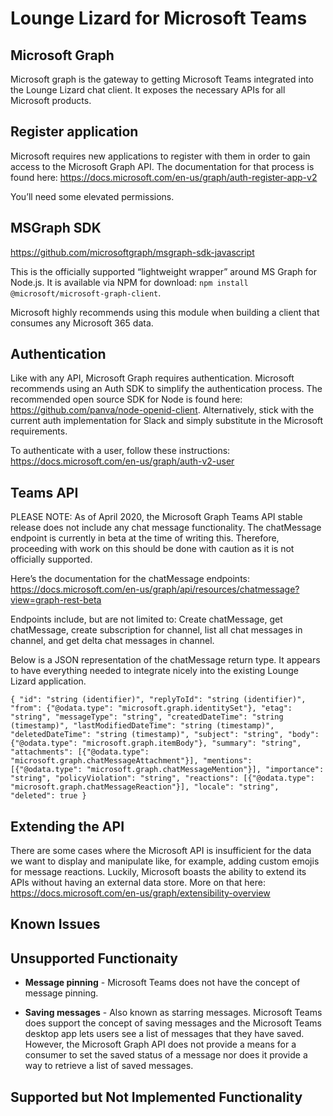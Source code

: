 # Lounge Lizard for Microsoft Teams 

## Microsoft Graph 

Microsoft graph is the gateway to getting Microsoft Teams integrated into the Lounge Lizard chat client.  It exposes the necessary APIs for all Microsoft products.

## Register application 

Microsoft requires new applications to register with them in order to gain access to the Microsoft Graph API. The documentation for that process is found here: https://docs.microsoft.com/en-us/graph/auth-register-app-v2

You’ll need some elevated permissions.

## MSGraph SDK

https://github.com/microsoftgraph/msgraph-sdk-javascript

This is the officially supported “lightweight wrapper” around MS Graph for Node.js. It is available via NPM for download: `npm install @microsoft/microsoft-graph-client`.

Microsoft highly recommends using this module when building a client that consumes any Microsoft 365 data. 

## Authentication

Like with any API, Microsoft Graph requires authentication. Microsoft recommends using an Auth SDK to simplify the authentication process. The recommended open source SDK for Node is found here: https://github.com/panva/node-openid-client. Alternatively, stick with the current auth implementation for Slack and simply substitute in the Microsoft requirements.

To authenticate with a user, follow these instructions: https://docs.microsoft.com/en-us/graph/auth-v2-user

## Teams API

PLEASE NOTE: As of April 2020, the Microsoft Graph Teams API stable release does not include any chat message functionality. The chatMessage endpoint is currently in beta at the time of writing this. Therefore, proceeding with work on this should be done with caution as it is not officially supported. 

Here’s the documentation for the chatMessage endpoints: https://docs.microsoft.com/en-us/graph/api/resources/chatmessage?view=graph-rest-beta

Endpoints include, but are not limited to: Create chatMessage, get chatMessage, create subscription for channel, list all chat messages in channel, and get delta chat messages in channel. 

Below is a JSON representation of the chatMessage return type. It appears to have everything needed to integrate nicely into the existing Lounge Lizard application. 

``{
  "id": "string (identifier)",
  "replyToId": "string (identifier)",
  "from": {"@odata.type": "microsoft.graph.identitySet"},
  "etag": "string",
  "messageType": "string",
  "createdDateTime": "string (timestamp)",
  "lastModifiedDateTime": "string (timestamp)",
  "deletedDateTime": "string (timestamp)",
  "subject": "string",
  "body": {"@odata.type": "microsoft.graph.itemBody"},
  "summary": "string",
  "attachments": [{"@odata.type": "microsoft.graph.chatMessageAttachment"}],
  "mentions": [{"@odata.type": "microsoft.graph.chatMessageMention"}],
  "importance": "string",
  "policyViolation": "string",
  "reactions": [{"@odata.type": "microsoft.graph.chatMessageReaction"}],
  "locale": "string",
  "deleted": true
}``

## Extending the API

There are some cases where the Microsoft API is insufficient for the data we want to display and manipulate like, for example, adding custom emojis for message reactions. Luckily, Microsoft boasts the ability to extend its APIs without having an external data store. More on that here: https://docs.microsoft.com/en-us/graph/extensibility-overview

## Known Issues



## Unsupported Functionaity

* **Message pinning** - Microsoft Teams does not have the concept of message pinning.

* **Saving messages** - Also known as starring messages.  Microsoft Teams does support the concept of saving messages and 
the Microsoft Teams desktop app lets users see a list of messages that they have saved.  However, the Microsoft Graph API 
does not provide a means for a consumer to set the saved status of a message nor does it provide a way to retrieve a list
of saved messages.


## Supported but Not Implemented Functionality

